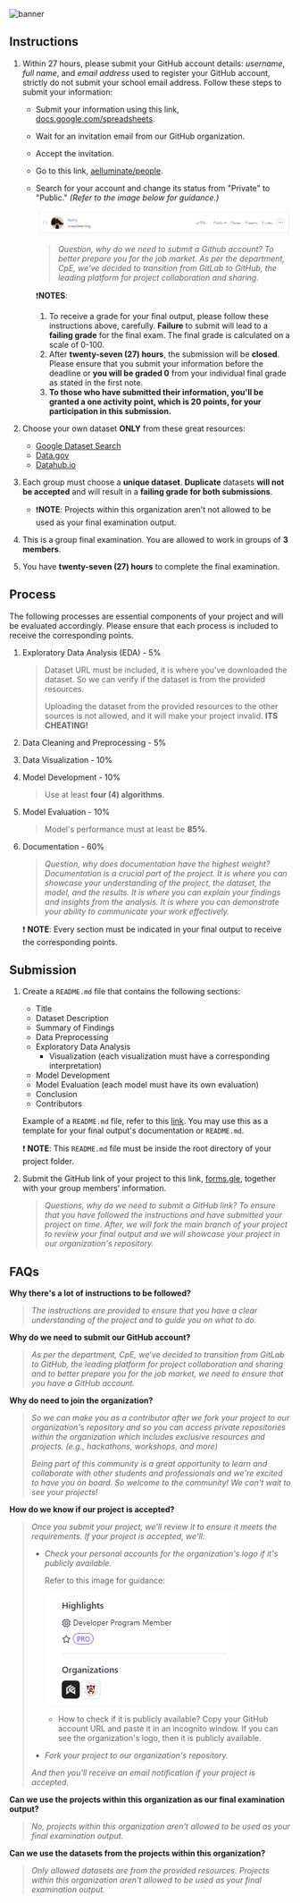 ![banner](https://i.imgur.com/1ce57R2.png)

## Instructions

1. Within 27 hours, please submit your GitHub account details: *username*, *full name*, and *email address* used to register your GitHub account, strictly do not submit your school email address. Follow these steps to submit your information:
   - Submit your information using this link, [docs.google.com/spreadsheets](https://docs.google.com/spreadsheets/d/1dz6iuMi14qbDtUvI7mKz9jQ5wk5xPadPB3wXdwchesU/edit?usp=sharing).
   - Wait for an invitation email from our GitHub organization.
   - Accept the invitation.
   - Go to this link, [aelluminate/people](https://github.com/orgs/aelluminate/people).
   - Search for your account and change its status from "Private" to "Public." *(Refer to the image below for guidance.)*
  
      ![alt text](/assets/team.png)

      > *Question, why do we need to submit a Github account? To better prepare you for the job market. As per the department, CpE, we've decided to transition from GitLab to GitHub, the leading platform for project collaboration and sharing.*

      ❗**NOTES**: 
      1. To receive a grade for your final output, please follow these instructions above, carefully. **Failure** to submit will lead to a **failing grade** for the final exam. The final grade is calculated on a scale of 0-100.
      2. After **twenty-seven (27) hours**, the submission will be **closed**. Please ensure that you submit your information before the deadline or **you will be graded 0** from your individual final grade as stated in the first note.
      3. **To those who have submitted their information, you'll be granted a one activity point, which is 20 points, for your participation in this submission.**

2. Choose your own dataset **ONLY** from these great resources:

   - [Google Dataset Search](https://datasetsearch.research.google.com/)
   - [Data.gov](https://www.data.gov/)
   - [Datahub.io](https://datahub.io/)

3. Each group must choose a **unique dataset**. **Duplicate** datasets **will not be accepted** and will result in a **failing grade for both submissions**.
   - ❗**NOTE**: Projects within this organization aren't not allowed to be used as your final examination output. 
4. This is a group final examination. You are allowed to work in groups of **3 members**.
5. You have **twenty-seven (27) hours** to complete the final examination.

## Process
The following processes are essential components of your project and will be evaluated accordingly. Please ensure that each process is included to receive the corresponding points.

1. Exploratory Data Analysis (EDA) - 5%
   > Dataset URL must be included, it is where you've downloaded the dataset. So we can verify if the dataset is from the provided resources.
   >
   > Uploading the dataset from the provided resources to the other sources is not allowed, and it will make your project invalid. **ITS CHEATING!**
2. Data Cleaning and Preprocessing - 5%
3. Data Visualization - 10%
4. Model Development - 10%
   > Use at least **four (4) algorithms**.
5. Model Evaluation - 10%
   > Model's performance must at least be **85%**.
6. Documentation - 60%

   > *Question, why does documentation have the highest weight? Documentation is a crucial part of the project. It is where you can showcase your understanding of the project, the dataset, the model, and the results. It is where you can explain your findings and insights from the analysis. It is where you can demonstrate your ability to communicate your work effectively.*

   ❗ **NOTE**: Every section must be indicated in your final output to receive the corresponding points.

## Submission

1. Create a `README.md` file that contains the following sections:
   - Title
   - Dataset Description
   - Summary of Findings
   - Data Preprocessing
   - Exploratory Data Analysis
     - Visualization (each visualization must have a corresponding interpretation)
   - Model Development
   - Model Evaluation (each model must have its own evaluation)
   - Conclusion
   - Contributors
  
   Example of a `README.md` file, refer to this [link](/examples/README.md). You may use this as a template for your final output's documentation or `README.md`.

   ❗ **NOTE**: This `README.md` file must be inside the root directory of your project folder.

2. Submit the GitHub link of your project to this link, [forms.gle](https://forms.gle/hdQpw3TmXUHQFyBu7), together with your group members' information.

   > *Questions, why do we need to submit a GitHub link? To ensure that you have followed the instructions and have submitted your project on time. After, we will fork the main branch of your project to review your final output and we will showcase your project in our organization's repository.*

## FAQs

**Why there's a lot of instructions to be followed?**  
> *The instructions are provided to ensure that you have a clear understanding of the project and to guide you on what to do.*

**Why do we need to submit our GitHub account?**
> *As per the department, CpE, we've decided to transition from GitLab to GitHub, the leading platform for project collaboration and sharing and to better prepare you for the job market, we need to ensure that you have a GitHub account.*

**Why do need to join the organization?**
> *So we can make you as a contributor after we fork your project to our organization's repository and so you can access private repositories within the organization which includes exclusive resources and projects. (e.g., hackathons, workshops, and more)*
>
> *Being part of this community is a great opportunity to learn and collaborate with other students and professionals and we're excited to have you on board. So welcome to the community! We can't wait to see your projects!*

**How do we know if our project is accepted?**
> *Once you submit your project, we'll review it to ensure it meets the requirements. If your project is accepted, we'll:*
> - *Check your personal accounts for the organization's logo if it's publicly available.*
>
>
>     Refer to this image for guidance: 
>      
>     ![alt text](/assets/org-logo.png)
>
>     - How to check if it is publicly available? Copy your GitHub account URL and paste it in an incognito window. If you can see the organization's logo, then it is publicly available.
> 
> - *Fork your project to our organization's repository.*
> 
> *And then you'll receive an email notification if your project is accepted.*

**Can we use the projects within this organization as our final examination output?**  
> *No, projects within this organization aren't allowed to be used as your final examination output.*

**Can we use the datasets from the projects within this organization?**
> *Only allowed datasets are from the provided resources. Projects within this organization aren't allowed to be used as your final examination output.*

